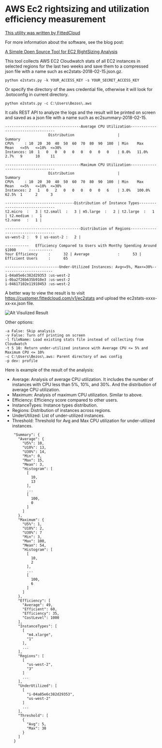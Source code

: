 # AWS Ec2 rightsizing and utilization efficiency measurement

[This utility was written by FittedCloud](https://www.fittedcloud.com)

For more information about the software, see the blog post:

[A Simple Open Source Tool for EC2 RightSizing Analysis](https://www.fittedcloud.com/blog/simple-open-source-tool-ec2-rightsizing-analysis/)

This tool collects AWS EC2 Cloudwatch stats of all EC2 instances in selected regions for the last two weeks and save them to a compressed json file with a name such as ec2stats-2018-02-15.json.gz.

    python e2stats.py -k YOUR_ACCESS_KEY -s YOUR_SECRET_ACCESS_KEY
    
Or specify the directory of the aws credential file, otherwise it will look for .botoconfig in current directory.

    python e2stats.py -c C:\Users\Bezos\.aws

It calls REST API to analyze the logs and the result will be printed on screen and saved as a json file with a name such as ec2summary-2018-02-15.

```
-----------------------------------Average CPU Utilization-----------------------------------
                    Distribution                    |                Summary
CPU%     : 10  20  30  40  50  60  70  80  90  100  | Min    Max    Mean   <=5%   <=10%  <=30%
Instances: 10  1   0   0   0   0   0   0   0   0    | 0.0%   11.0%  2.7%   9      10     11

-----------------------------------Maximum CPU Utilization-----------------------------------
                    Distribution                    |                Summary
CPU%     : 10  20  30  40  50  60  70  80  90  100  | Min    Max    Mean   <=5%   <=10%  <=30%
Instances: 2   1   0   2   0   0   0   0   0   6    | 3.0%   100.0% 62.5%  1      2      3

--------------------------------Distribution of Instance Types-------------------------------
t2.micro  :   3 | t2.small  :   3 | m5.large  :   2 | t2.large  :   1 | t2.medium :   1
t2.nano   :   1 |

-----------------------------------Distribution of Regions-----------------------------------
us-west-2 :   9 | us-east-2 :   2 |

-----------   Efficiency Compared to Users with Monthy Spending Around $1000      -----------
Your Efficiency     :      32 | Average             :      53 | Efficient Users     :      65

-------------------------Under-Utilized Instances: Avg<=5%, Max<=30%------------------------
i-04a85e6c382d29353 :us-west-2
i-0ba2f26b635b910e3 :us-west-2
i-04617102e11910453 :us-west-2
```

A better way to view the result is to visit https://customer.fittedcloud.com/v1/ec2stats and upload the ec2stats-xxxx-xx-xx.json file.

![Alt Visulized Result](images/ec2stats.png)

Other options:

    -a False: Skip analysis
    -v False: Turn off printing on screen
    -l fileName: Load existing stats file instead of collecting from Cloudwatch
    -t 5 10: Return under-utilized instance with Average CPU <= 5% and Maximum CPU <= 10%
    -c C:\Users\Bezos\.aws: Parent directory of aws config
    -p dev: profile

Here is example of the result of the analysis:

* Average: Analysis of average CPU utilization. It includes the number of instances with CPU less than 5%, 10%, and 30%. And the distribution of average CPU utilization.
* Maximum: Analysis of maximum CPU utilization. Similar to above.
* Efficiency: Efficiency score compared to other users.
* InstanceTypes: Instance types distribution.
* Regions: Distribution of instances across regions.
* UnderUtilized: List of under-utilized instances.
* Threshold: Threshold for Avg and Max CPU utilization for under-utilized instances.

```
    "Summary": {  
      "Average": {  
        "U5%": 10,   
        "U10%": 13,   
        "U30%": 14,  
        "Min": 0,   
        "Max": 15,   
        "Mean": 3,
        "Histogram": [  
          [  
            10,   
            13  
          ],   
          ...  
          [  
            100,   
            0  
          ]  
        ]  
      },   
      "Maximum": {  
        "U5%": 1,   
        "U10%": 2,   
        "U30%": 7  
        "Min": 3,   
        "Max": 100,   
        "Mean": 54,
        "Histogram": [  
          [  
            10,   
            2  
          ],   
          ...  
          [  
            100,   
            6  
          ]  
        ]  
      },   
      "Efficiency": [
        "Average": 49,
        "Efficient": 60,
        "Efficiency": 35,
        "CostLevel": 1000
      ],  
      "InstanceTypes": [  
        [  
          "m4.xlarge",   
          "1"  
        ],   
        ...  
      ],
      "Regions": [
        [
          "us-west-2",
          "3"
        ]
        ...
      ],
      "UnderUtilized": [
        [
          "i-04a85e6c382d29353",
          "us-west-2"
        ]
        ...
      ],
      "Threshold": [
        {
          "Avg": 5,
          "Max": 30
        }
      ]
    }  
```
